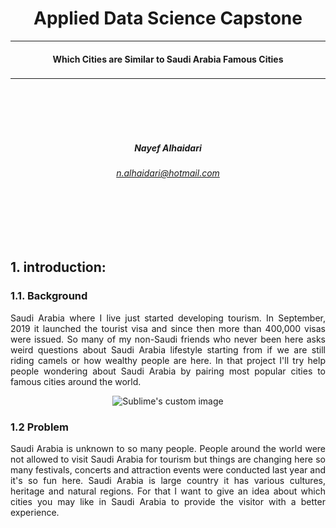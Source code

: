 # <div align="center"> Applied Data Science Capstone <div>
---
#### <div align="center"> Which Cities are Similar to Saudi Arabia Famous Cities<div>
### <div align="center"> <div>
---
<br/>
<br/>
<br/>
<br/>

##### <div align="center"> Nayef Alhaidari <div>
###### <div align="center"> n.alhaidari@hotmail.com <div>

<br/>
<br/>
<br/>
<br/>

## 1. introduction:

### 1.1. Background

<div align="justify">

Saudi Arabia where I live just started developing tourism. In September, 2019 it launched the tourist visa and since then more than 400,000 visas were issued. So many of my non-Saudi friends who never been here asks weird questions about Saudi Arabia lifestyle starting from if we are still riding camels or how wealthy people are here. In that project I'll try help people wondering about Saudi Arabia by pairing most popular cities to famous cities around the world.
 <div>

<p align="center"><img src="https://www.arabnews.com/sites/default/files/styles/n_670_395/public/2019/12/31/1908066-659934436.jpg?itok=kXf2B0JM" alt="Sublime's custom image"/></p>


### 1.2 Problem

<div align="justify">

Saudi Arabia is unknown to so many people. People around the world were not allowed to visit Saudi Arabia for tourism but things are changing here so many festivals, concerts and attraction events were conducted last year and it's so fun here. Saudi Arabia is large country it has various cultures, heritage and natural regions. For that I want to give an idea about which cities you may like in Saudi Arabia to provide the visitor with a better experience.

 <div>
